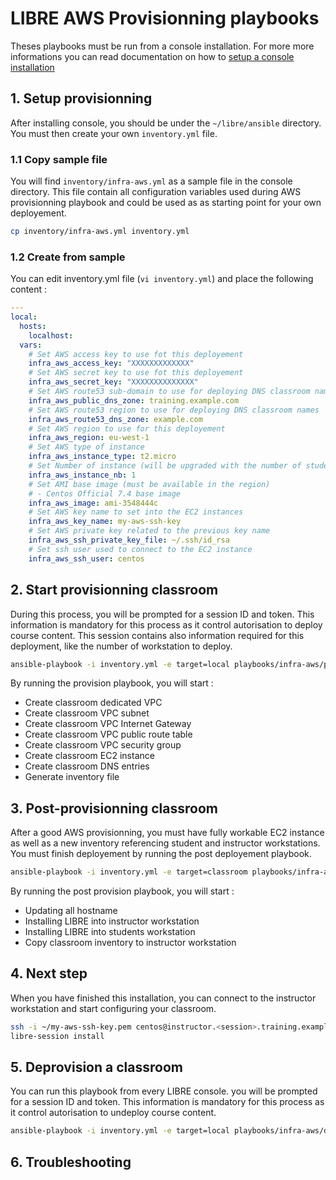 # LIBRE AWS Provisionning playbooks

Theses playbooks must be run from a console installation. For more more informations
you can read documentation on how to [setup a console installation](../../../install-console.md)


## 1. Setup provisionning

After installing console, you should be under the `~/libre/ansible` directory. You must
then create your own `inventory.yml` file.

### 1.1 Copy sample file

You will find `inventory/infra-aws.yml` as a sample file in the console directory.
This file contain all configuration variables used during AWS provisionning playbook and
could be used as as starting point for your own deployement.

```bash
cp inventory/infra-aws.yml inventory.yml
```

### 1.2 Create from sample

You can edit inventory.yml file (`vi inventory.yml`) and place the following content :

```yaml
---
local:
  hosts:
    localhost:
  vars:
    # Set AWS access key to use fot this deployement
    infra_aws_access_key: "XXXXXXXXXXXXX"
    # Set AWS secret key to use fot this deployement
    infra_aws_secret_key: "XXXXXXXXXXXXXX"
    # Set AWS route53 sub-domain to use for deploying DNS classroom names
    infra_aws_public_dns_zone: training.example.com
    # Set AWS route53 region to use for deploying DNS classroom names
    infra_aws_route53_dns_zone: example.com
    # Set AWS region to use for this deployement
    infra_aws_region: eu-west-1
    # Set AWS type of instance
    infra_aws_instance_type: t2.micro
    # Set Number of instance (will be upgraded with the number of students + instructor and spare)
    infra_aws_instance_nb: 1
    # Set AMI base image (must be available in the region)
    # - Centos Official 7.4 base image
    infra_aws_image: ami-3548444c
    # Set AWS key name to set into the EC2 instances
    infra_aws_key_name: my-aws-ssh-key
    # Set AWS private key related to the previous key name
    infra_aws_ssh_private_key_file: ~/.ssh/id_rsa
    # Set ssh user used to connect to the EC2 instance
    infra_aws_ssh_user: centos
```

## 2. Start provisionning classroom

During this process, you will be prompted for a session ID and token. This information is mandatory
for this process as it control autorisation to deploy course content. This session contains also
information required for this deployment, like the number of workstation to deploy.

```bash
ansible-playbook -i inventory.yml -e target=local playbooks/infra-aws/provision.yml
```

By running the provision playbook, you will start :
- Create classroom dedicated VPC
- Create classroom VPC subnet
- Create classroom VPC Internet Gateway
- Create classroom VPC public route table
- Create classroom VPC security group
- Create classroom EC2 instance
- Create classroom DNS entries
- Generate inventory file

## 3. Post-provisionning classroom

After a good AWS provisionning, you must have fully workable EC2 instance as well as
a new inventory referencing student and instructor workstations. You must finish deployement
by running the post deployement playbook.

```bash
ansible-playbook -i inventory.yml -e target=classroom playbooks/infra-aws/provision-post.yml
```

By running the post provision playbook, you will start :
- Updating all hostname
- Installing LIBRE into instructor workstation
- Installing LIBRE into students workstation
- Copy classroom inventory to instructor workstation

## 4. Next step

When you have finished this installation, you can connect to the instructor workstation
and start configuring your classroom.

```bash
ssh -i ~/my-aws-ssh-key.pem centos@instructor.<session>.training.example.com
libre-session install
```

## 5. Deprovision a classroom

You can run this playbook from every LIBRE console. you will be prompted for a session ID and token.
This information is mandatory for this process as it control autorisation to undeploy course content.

```bash
ansible-playbook -i inventory.yml -e target=local playbooks/infra-aws/deprovision.yml
```

## 6. Troubleshooting




